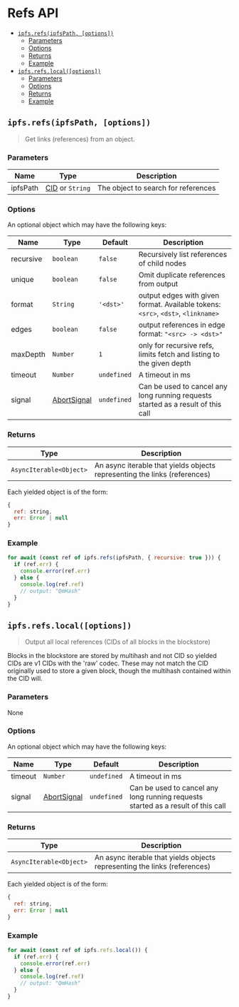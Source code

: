 # Refs API <!-- omit in toc -->

- [`ipfs.refs(ipfsPath, [options])`](#ipfsrefsipfspath-options)
  - [Parameters](#parameters)
  - [Options](#options)
  - [Returns](#returns)
  - [Example](#example)
- [`ipfs.refs.local([options])`](#ipfsrefslocaloptions)
  - [Parameters](#parameters-1)
  - [Options](#options-1)
  - [Returns](#returns-1)
  - [Example](#example-1)

## `ipfs.refs(ipfsPath, [options])`

> Get links (references) from an object.

### Parameters

| Name | Type | Description |
| ---- | ---- | ----------- |
| ipfsPath | [CID][] or `String` | The object to search for references |

### Options

An optional object which may have the following keys:

| Name | Type | Default | Description |
| ---- | ---- | ------- | ----------- |
| recursive | `boolean` | `false` | Recursively list references of child nodes |
| unique | `boolean` | `false` | Omit duplicate references from output |
| format | `String` | `'<dst>'` | output edges with given format. Available tokens: `<src>`, `<dst>`, `<linkname>` |
| edges | `boolean` | `false` | output references in edge format: `"<src> -> <dst>"` |
| maxDepth | `Number` | `1` | only for recursive refs, limits fetch and listing to the given depth |
| timeout | `Number` | `undefined` | A timeout in ms |
| signal | [AbortSignal][] | `undefined` |  Can be used to cancel any long running requests started as a result of this call |

### Returns

| Type | Description |
| -------- | -------- |
| `AsyncIterable<Object>` | An async iterable that yields objects representing the links (references) |

Each yielded object is of the form:

```js
{
  ref: string,
  err: Error | null
}
```

### Example

```JavaScript
for await (const ref of ipfs.refs(ipfsPath, { recursive: true })) {
  if (ref.err) {
    console.error(ref.err)
  } else {
    console.log(ref.ref)
    // output: "QmHash"
  }
}
```

## `ipfs.refs.local([options])`

> Output all local references (CIDs of all blocks in the blockstore)

Blocks in the blockstore are stored by multihash and not CID so yielded CIDs are v1 CIDs with the 'raw' codec. These may not match the CID originally used to store a given block, though the multihash contained within the CID will.

### Parameters

None

### Options

An optional object which may have the following keys:

| Name | Type | Default | Description |
| ---- | ---- | ------- | ----------- |
| timeout | `Number` | `undefined` | A timeout in ms |
| signal | [AbortSignal][] | `undefined` |  Can be used to cancel any long running requests started as a result of this call |

### Returns

| Type | Description |
| -------- | -------- |
| `AsyncIterable<Object>` | An async iterable that yields objects representing the links (references) |

Each yielded object is of the form:

```js
{
  ref: string,
  err: Error | null
}
```

### Example

```JavaScript
for await (const ref of ipfs.refs.local()) {
  if (ref.err) {
    console.error(ref.err)
  } else {
    console.log(ref.ref)
    // output: "QmHash"
  }
}
```

[examples]: https://github.com/ipfs/js-ipfs/blob/master/packages/interface-ipfs-core/src/files-regular
[b]: https://www.npmjs.com/package/buffer
[cid]: https://docs.ipfs.io/concepts/content-addressing
[blob]: https://developer.mozilla.org/en-US/docs/Web/API/Blob
[AbortSignal]: https://developer.mozilla.org/en-US/docs/Web/API/AbortSignal
